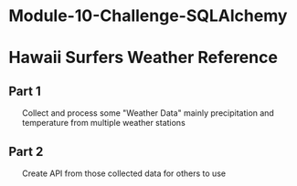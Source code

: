<h1>Module-10-Challenge-SQLAlchemy</h1>
<h1>Hawaii Surfers Weather Reference</h1>
<h2>Part 1</h2>
<ul>Collect and process some "Weather Data" mainly precipitation and temperature from multiple weather stations</ul>

<h2>Part 2</h2>
<ul>Create API from those collected data for others to use</ul>
